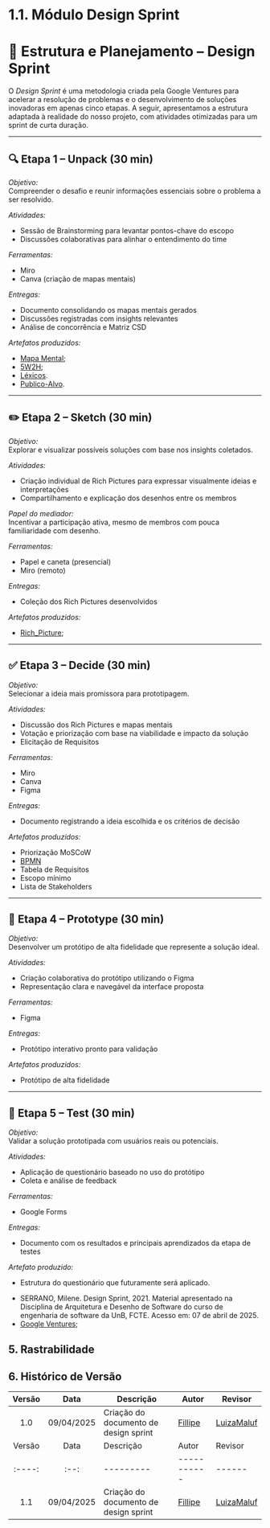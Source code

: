 # 1.1. Módulo Design Sprint

# 🧠 Estrutura e Planejamento – Design Sprint

O *Design Sprint* é uma metodologia criada pela Google Ventures para acelerar a resolução de problemas e o desenvolvimento de soluções inovadoras em apenas cinco etapas. A seguir, apresentamos a estrutura adaptada à realidade do nosso projeto, com atividades otimizadas para um sprint de curta duração.

---

## 🔍 Etapa 1 – Unpack (30 min)

*Objetivo:*  
Compreender o desafio e reunir informações essenciais sobre o problema a ser resolvido.

*Atividades:*  
- Sessão de Brainstorming para levantar pontos-chave do escopo  
- Discussões colaborativas para alinhar o entendimento do time


*Ferramentas:*  
- Miro  
- Canva (criação de mapas mentais)

*Entregas:*  
- Documento consolidando os mapas mentais gerados  
- Discussões registradas com insights relevantes
- Análise de concorrência e Matriz CSD

*Artefatos produzidos:*  
- [Mapa Mental](../Base/1.2.1.Mapa-mental.md#mapa-mental); 
- [5W2H](../Base/1.2.3.5W2H.md);  
- [Léxicos](../Base/1.2.4.Lexicos.md).  
- [Publico-Alvo](../Base/1.2.5.Publico-Alvo.md).

---

## ✏️ Etapa 2 – Sketch (30 min)

*Objetivo:*  
Explorar e visualizar possíveis soluções com base nos insights coletados.

*Atividades:*  
- Criação individual de Rich Pictures para expressar visualmente ideias e interpretações  
- Compartilhamento e explicação dos desenhos entre os membros

*Papel do mediador:*  
Incentivar a participação ativa, mesmo de membros com pouca familiaridade com desenho.

*Ferramentas:*  
- Papel e caneta (presencial)  
- Miro (remoto)

*Entregas:*  
- Coleção dos Rich Pictures desenvolvidos

*Artefatos produzidos:*  
- [Rich_Picture](../Base/1.2.2.RichPicture.md);

---

## ✅ Etapa 3 – Decide (30 min)

*Objetivo:*  
Selecionar a ideia mais promissora para prototipagem.

*Atividades:*  
- Discussão dos Rich Pictures e mapas mentais  
- Votação e priorização com base na viabilidade e impacto da solução
- Elicitação de Requisitos

*Ferramentas:*  
- Miro  
- Canva  
- Figma

*Entregas:*  
- Documento registrando a ideia escolhida e os critérios de decisão

*Artefatos produzidos:*  
- Priorização MoSCoW  
- [BPMN](../Base/1.3.ModelagemBPMN.md)
- Tabela de Requisitos
- Escopo mínimo
- Lista de Stakeholders

---

## 🧪 Etapa 4 – Prototype (30 min)

*Objetivo:*  
Desenvolver um protótipo de alta fidelidade que represente a solução ideal.

*Atividades:*  
- Criação colaborativa do protótipo utilizando o Figma  
- Representação clara e navegável da interface proposta

*Ferramentas:*  
- Figma

*Entregas:*  
- Protótipo interativo pronto para validação

*Artefatos produzidos:*  
- Protótipo de alta fidelidade

---

## 👥 Etapa 5 – Test (30 min)

*Objetivo:*  
Validar a solução prototipada com usuários reais ou potenciais.

*Atividades:*  
- Aplicação de questionário baseado no uso do protótipo  
- Coleta e análise de feedback

*Ferramentas:*  
- Google Forms

*Entregas:*  
- Documento com os resultados e principais aprendizados da etapa de testes

*Artefato produzido:*  
- Estrutura do questionário que futuramente será aplicado.
</div>

- SERRANO, Milene. Design Sprint, 2021. Material apresentado na Disciplina de Arquitetura e Desenho de Software do curso de engenharia de software da UnB, FCTE. Acesso em: 07 de abril de 2025.
- [Google Ventures](http://www.gv.com/sprint/);

## 5. Rastrabilidade

[Mapa_mental]: Base/1.2.1.Mapa-mental.md
[5W2H]: Base/1.2.3.5W2H.md
[Publico-Alvo]: Base/1.2.5.Publico-Alvo.md
[Rich_Picture]: Base/1.2.2.RichPicture.md
[Léxicos]: Base/1.2.4.Lexicos.md
[BPMN]: Base/1.3.ModelagemBPMN.md
[Questionario]: Base/elicitacao/questionario/questionario.md

## 6. Histórico de Versão

| Versão | Data | Descrição | Autor | Revisor | 
| :----: | :--: | --------- | ----------- | ------ | 
| 1.0  | 09/04/2025 | Criação do documento de design sprint | [Fillipe](https://github.com/fillipeb50)  | [LuizaMaluf](https://github.com/LuizaMaluf) | 
| Versão | Data | Descrição | Autor | Revisor | 
| :----: | :--: | --------- | ----------- | ------ | 
| 1.1  | 09/04/2025 | Criação do documento de design sprint | [Fillipe](https://github.com/fillipeb50)  | [LuizaMaluf](https://github.com/LuizaMaluf) | 

</div>

[Mapa_mental]: Base/1.2.1.Mapa-mental.md
[5W2H]: Base/1.2.3.5W2H.md
[Publico-Alvo]: Base/1.2.5.Publico-Alvo.md
[Rich_Picture]: Base/1.2.2.RichPicture.md
[Léxicos]: Base/1.2.4.Lexicos.md
[BPMN]: Base/1.3.ModelagemBPMN.md
[Questionario]: Base/elicitacao/questionario/questionario.md
